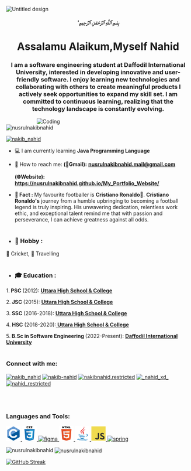 ![Untitled design](https://github.com/nusrulnakibnahid/nusrulnakibnahid/assets/105875914/cef76ac0-71ec-431b-a39a-7a52521016cb)










<h5 align="center"><b> 'بِسْمِ ٱللَّٰهِ ٱلرَّحْمَٰنِ ٱلرَّحِيمِ </b></h5>
<h1 align="center">Assalamu Alaikum,Myself Nahid</h1>
<h3 align="center">I am a software engineering student at Daffodil International University, interested in developing innovative and user-friendly software. I enjoy learning new technologies and collaborating with others to create meaningful products I actively seek opportunities to expand my skill set. I am committed to continuous learning, realizing that the technology landscape is constantly evolving.</h3>
<img align="right" alt="Coding" width="420" src="https://camo.githubusercontent.com/7de37139d0b4c1ce40865e799b446c0e963a3dd8fb68d239707237c40604fa3d/68747470733a2f2f63646e2e6472696262626c652e636f6d2f75736572732f3733303730332f73637265656e73686f74732f363538313234332f6176656e746f2e676966">
 

<p align="left"> <img src="https://komarev.com/ghpvc/?username=nusrulnakibnahid&label=Profile%20views&color=0e75b6&style=flat" alt="nusrulnakibnahid" /> </p>

<p align="left"> <a href="https://twitter.com/nakib_nahid" target="blank"><img src="https://img.shields.io/twitter/follow/nakib_nahid?logo=twitter&style=for-the-badge" alt="nakib_nahid" /></a> </p>

- 💻 I am currently learning **Java Programming Language**

- 🔗 How to reach me:
<b>(📧Gmail):</b> **nusrulnakibnahid.mail@gmail.com** <br> </br>
<b>(🌐Website):</b> **https://nusrulnakibnahid.github.io/My_Portfolio_Website/**


- <b> 🧾 Fact : </b> My favourite footballer is **Cristiano Ronaldo**🐐. **Cristiano Ronaldo's** journey from a humble upbringing to becoming a football legend is truly inspiring. His unwavering dedication, relentless work ethic, and exceptional talent remind me that with passion and perseverance, I can achieve greatness against all odds.
<br> </br>

- <b><h3> 🎯 Hobby : </h3></b>

🏏 Cricket, 🧳 Travelling
<br> </br>

- <b> <h3>🎓 Education : </h3></b>

1.<b> PSC </b> (2012): <a href="https://en.wikipedia.org/wiki/Uttara_High_School_and_College" target="_blank"> <b> Uttara High School & College </b> </a> 

2.<b> JSC </b>  (2015): <a href="https://en.wikipedia.org/wiki/Uttara_High_School_and_College" target="_blank"> <b> Uttara High School & College </b> </a> 

3.<b> SSC </b> (2016-2018): <a href="https://en.wikipedia.org/wiki/Uttara_High_School_and_College" target="_blank"> <b> Uttara High School & College </b> </a> 

4.<b> HSC</b> (2018-2020):<a href="https://en.wikipedia.org/wiki/Uttara_High_School_and_College" target="_blank"> <b> Uttara High School & College </b> </a> 

5.<b> B.Sc in Software Engineering </b> (2022-Present): <a href="https://daffodilvarsity.edu.bd/" target="_blank"> <b> Daffodil International University </b> </a> 
<br> </br>

<h3 align="left">Connect with me:</h3>
<p align="left">
<a href="https://twitter.com/nakib_nahid" target="blank"><img align="center" src="https://raw.githubusercontent.com/rahuldkjain/github-profile-readme-generator/master/src/images/icons/Social/twitter.svg" alt="nakib_nahid" height="30" width="40" /></a>
<a href="https://linkedin.com/in/nakib-nahid" target="blank"><img align="center" src="https://raw.githubusercontent.com/rahuldkjain/github-profile-readme-generator/master/src/images/icons/Social/linked-in-alt.svg" alt="nakib-nahid" height="30" width="40" /></a>
<a href="https://fb.com/nakibnahid.restricted" target="blank"><img align="center" src="https://raw.githubusercontent.com/rahuldkjain/github-profile-readme-generator/master/src/images/icons/Social/facebook.svg" alt="nakibnahid.restricted" height="30" width="40" /></a>
<a href="https://instagram.com/_nahid_xd_" target="blank"><img align="center" src="https://raw.githubusercontent.com/rahuldkjain/github-profile-readme-generator/master/src/images/icons/Social/instagram.svg" alt="_nahid_xd_" height="30" width="40" /></a>
<a href="https://discord.gg/nahid_restricted" target="blank"><img align="center" src="https://raw.githubusercontent.com/rahuldkjain/github-profile-readme-generator/master/src/images/icons/Social/discord.svg" alt="nahid_restricted" height="30" width="40" /></a>
</p>

<br> </br>
<h3 align="left">Languages and Tools:</h3>
<p align="left"> <a href="https://www.cprogramming.com/" target="_blank" rel="noreferrer"> <img src="https://raw.githubusercontent.com/devicons/devicon/master/icons/c/c-original.svg" alt="c" width="40" height="40"/> </a> <a href="https://www.w3schools.com/css/" target="_blank" rel="noreferrer"> <img src="https://raw.githubusercontent.com/devicons/devicon/master/icons/css3/css3-original-wordmark.svg" alt="css3" width="40" height="40"/> </a> <a href="https://www.figma.com/" target="_blank" rel="noreferrer"> <img src="https://www.vectorlogo.zone/logos/figma/figma-icon.svg" alt="figma" width="40" height="40"/> </a> <a href="https://www.w3.org/html/" target="_blank" rel="noreferrer"> <img src="https://raw.githubusercontent.com/devicons/devicon/master/icons/html5/html5-original-wordmark.svg" alt="html5" width="40" height="40"/> </a> <a href="https://www.java.com" target="_blank" rel="noreferrer"> <img src="https://raw.githubusercontent.com/devicons/devicon/master/icons/java/java-original.svg" alt="java" width="40" height="40"/> </a> <a href="https://developer.mozilla.org/en-US/docs/Web/JavaScript" target="_blank" rel="noreferrer"> <img src="https://raw.githubusercontent.com/devicons/devicon/master/icons/javascript/javascript-original.svg" alt="javascript" width="40" height="40"/> </a> <a href="https://spring.io/" target="_blank" rel="noreferrer"> <img src="https://www.vectorlogo.zone/logos/springio/springio-icon.svg" alt="spring" width="40" height="40"/> </a> </p>

<p><img align="left" src="https://github-readme-stats.vercel.app/api/top-langs?username=nusrulnakibnahid&show_icons=true&locale=en&layout=compact" alt="nusrulnakibnahid" /></p>

<p>&nbsp;<img align="center" src="https://github-readme-stats.vercel.app/api?username=nusrulnakibnahid&show_icons=true&locale=en" alt="nusrulnakibnahid" /></p>

<a href="https://git.io/streak-stats"><img src="https://github-readme-streak-stats.herokuapp.com?user=nusrulnakibnahid&theme=transparent&card_width=550" alt="GitHub Streak" /></a>
